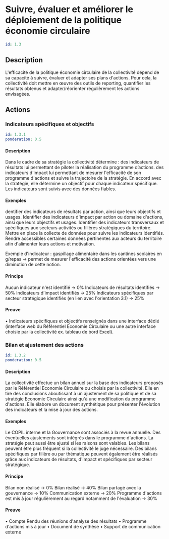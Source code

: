 # Suivre, évaluer et améliorer le déploiement de la politique économie circulaire
```yaml
id: 1.3
```
## Description
L'efficacité de la politique économie circulaire de la collectivité dépend de sa capacité à suivre, évaluer et adapter ses plans d'actions. Pour cela, la collectivité doit mettre en œuvre des outils de reporting, quantifier les résultats obtenus et adapter/réorienter régulièrement les actions envisagées.

## Actions
### Indicateurs spécifiques et objectifs
```yaml
id: 1.3.1
ponderation: 0.5
```
#### Description
Dans le cadre de sa stratégie la collectivité détermine : 
des indicateurs de résultats lui permettant de piloter la réalisation du programme d’actions.
des indicateurs d'impact lui permettant de mesurer l'efficacité de son programme d'actions et suivre la trajectoire de la stratégie.
En accord avec la stratégie, elle détermine un objectif pour chaque indicateur spécifique.
Les indicateurs sont suivis avec des données fiables.

#### Exemples
dentifier des indicateurs de résultats par action, ainsi que leurs objectifs et usages.
Identifier des indicateurs d'impact par action ou domaine d'actions, ainsi que leurs objectifs et usages.
Identifier des indicateurs transversaux et spécifiques aux secteurs activités ou filières stratégiques du territoire.
Mettre en place la collecte de données pour suivre les indicateurs identifiés.
Rendre accessibles certaines données pertinentes aux acteurs du territoire afin d'alimenter leurs actions et motivation.

Exemple d'indicateur : gaspillage alimentaire dans les cantines scolaires en g/repas
→ permet de mesurer l'efficacité des actions orientées vers une diminution de cette notion.

#### Principe
Aucun indicateur n'est identifié → 0%
Indicateurs de résultats identifiés → 50%
Indicateurs d'impact identifiés → 25%
Indicateurs spécifiques par secteur stratégique identifiés (en lien avec l'orientation 3.1) → 25%

#### Preuve
• Indicateurs spécifiques et objectifs renseignés dans une interface dédié (interface web du Référentiel Economie Circulaire ou une autre interface choisie par la collectivité ex. tableau de bord Excel).


### Bilan et ajustement des actions
```yaml
id: 1.3.2
ponderation: 0.5
```
#### Description
La collectivité effectue un bilan annuel sur la base des indicateurs  proposés par le Référentiel Economie Circulaire ou choisis par la collectivité. Elle en tire des conclusions aboutissant à un ajustement de sa politique et de sa stratégie Economie Circulaire ainsi qu'à une modification du programme d'actions.
Elle élabore un document synthétique pour présenter l'évolution des indicateurs et la mise à jour des actions.

#### Exemples
Le COPIL interne et la Gouvernance sont associés à la revue annuelle. Des éventuelles ajustements sont intégrés dans le programme d'actions. La stratégie peut aussi être ajusté si les raisons sont valables.
Les bilans peuvent être plus fréquent si la collectivité le juge nécessaire.
Des bilans spécifiques par filière ou par thématique peuvent également être réalisés grâce aux indicateurs de résultats, d'impact et spécifiques par secteur stratégique.

#### Principe
Bilan non réalisé → 0%
Bilan réalisé → 40%
Bilan partagé avec la gouvernance → 10%
Communication externe → 20%
Programme d'actions est mis à jour régulièrement au regard notamment de l'évaluation → 30%

#### Preuve
• Compte Rendu des réunions d'analyse des résultats
• Programme d'actions mis à jour
• Document de synthèse
• Support de communication externe


